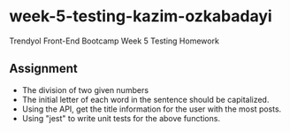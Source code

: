 # week-5-testing-kazim-ozkabadayi
Trendyol Front-End Bootcamp Week 5 Testing Homework

## Assignment
* The division of two given numbers
* The initial letter of each word in the sentence should be capitalized.
* Using the API, get the title information for the user with the most posts.
* Using "jest" to write unit tests for the above functions.